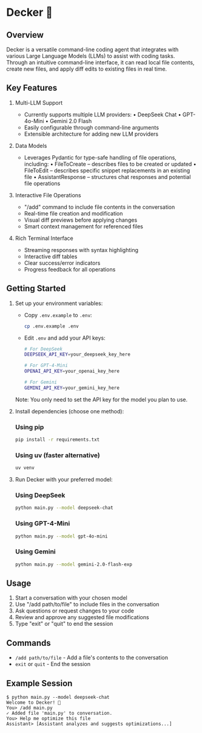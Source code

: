 # Decker 🐋

## Overview

Decker is a versatile command-line coding agent that integrates with various Large Language Models (LLMs) to assist with coding tasks. Through an intuitive command-line interface, it can read local file contents, create new files, and apply diff edits to existing files in real time.

## Key Features

1. Multi-LLM Support
   - Currently supports multiple LLM providers:
     • DeepSeek Chat
     • GPT-4o-Mini
     • Gemini 2.0 Flash
   - Easily configurable through command-line arguments
   - Extensible architecture for adding new LLM providers

2. Data Models
   - Leverages Pydantic for type-safe handling of file operations, including:
     • FileToCreate – describes files to be created or updated
     • FileToEdit – describes specific snippet replacements in an existing file
     • AssistantResponse – structures chat responses and potential file operations

3. Interactive File Operations
   - "/add" command to include file contents in the conversation
   - Real-time file creation and modification
   - Visual diff previews before applying changes
   - Smart context management for referenced files

4. Rich Terminal Interface
   - Streaming responses with syntax highlighting
   - Interactive diff tables
   - Clear success/error indicators
   - Progress feedback for all operations

## Getting Started

1. Set up your environment variables:
   - Copy `.env.example` to `.env`:
     ```bash
     cp .env.example .env
     ```
   - Edit `.env` and add your API keys:
     ```bash
     # For DeepSeek
     DEEPSEEK_API_KEY=your_deepseek_key_here
     
     # For GPT-4-Mini
     OPENAI_API_KEY=your_openai_key_here

     # For Gemini
     GEMINI_API_KEY=your_gemini_key_here
     ```
   Note: You only need to set the API key for the model you plan to use.

2. Install dependencies (choose one method):

   ### Using pip
   ```bash
   pip install -r requirements.txt
   ```

   ### Using uv (faster alternative)
   ```bash
   uv venv
   ```

3. Run Decker with your preferred model:

   ### Using DeepSeek
   ```bash
   python main.py --model deepseek-chat
   ```

   ### Using GPT-4-Mini
   ```bash
   python main.py --model gpt-4o-mini
   ```

   ### Using Gemini
   ```bash
   python main.py --model gemini-2.0-flash-exp
   ```

## Usage

1. Start a conversation with your chosen model
2. Use "/add path/to/file" to include files in the conversation
3. Ask questions or request changes to your code
4. Review and approve any suggested file modifications
5. Type "exit" or "quit" to end the session

## Commands

- `/add path/to/file` - Add a file's contents to the conversation
- `exit` or `quit` - End the session

## Example Session
```
$ python main.py --model deepseek-chat
Welcome to Decker! 🐋
You> /add main.py
✓ Added file 'main.py' to conversation.
You> Help me optimize this file
Assistant> [Assistant analyzes and suggests optimizations...]
```
